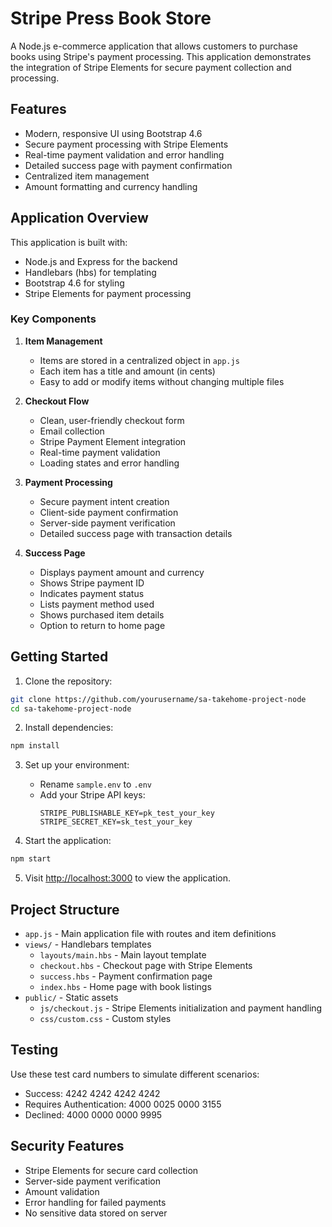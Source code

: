 # Stripe Press Book Store

A Node.js e-commerce application that allows customers to purchase books using Stripe's payment processing. This application demonstrates the integration of Stripe Elements for secure payment collection and processing.

## Features

- Modern, responsive UI using Bootstrap 4.6
- Secure payment processing with Stripe Elements
- Real-time payment validation and error handling
- Detailed success page with payment confirmation
- Centralized item management
- Amount formatting and currency handling

## Application Overview

This application is built with:
- Node.js and Express for the backend
- Handlebars (hbs) for templating
- Bootstrap 4.6 for styling
- Stripe Elements for payment processing

### Key Components

1. **Item Management**
   - Items are stored in a centralized object in `app.js`
   - Each item has a title and amount (in cents)
   - Easy to add or modify items without changing multiple files

2. **Checkout Flow**
   - Clean, user-friendly checkout form
   - Email collection
   - Stripe Payment Element integration
   - Real-time payment validation
   - Loading states and error handling

3. **Payment Processing**
   - Secure payment intent creation
   - Client-side payment confirmation
   - Server-side payment verification
   - Detailed success page with transaction details

4. **Success Page**
   - Displays payment amount and currency
   - Shows Stripe payment ID
   - Indicates payment status
   - Lists payment method used
   - Shows purchased item details
   - Option to return to home page

## Getting Started

1. Clone the repository:
```bash
git clone https://github.com/yourusername/sa-takehome-project-node
cd sa-takehome-project-node
```

2. Install dependencies:
```bash
npm install
```

3. Set up your environment:
   - Rename `sample.env` to `.env`
   - Add your Stripe API keys:
     ```
     STRIPE_PUBLISHABLE_KEY=pk_test_your_key
     STRIPE_SECRET_KEY=sk_test_your_key
     ```

4. Start the application:
```bash
npm start
```

5. Visit [http://localhost:3000](http://localhost:3000) to view the application.

## Project Structure

- `app.js` - Main application file with routes and item definitions
- `views/` - Handlebars templates
  - `layouts/main.hbs` - Main layout template
  - `checkout.hbs` - Checkout page with Stripe Elements
  - `success.hbs` - Payment confirmation page
  - `index.hbs` - Home page with book listings
- `public/` - Static assets
  - `js/checkout.js` - Stripe Elements initialization and payment handling
  - `css/custom.css` - Custom styles

## Testing

Use these test card numbers to simulate different scenarios:
- Success: 4242 4242 4242 4242
- Requires Authentication: 4000 0025 0000 3155
- Declined: 4000 0000 0000 9995

## Security Features

- Stripe Elements for secure card collection
- Server-side payment verification
- Amount validation
- Error handling for failed payments
- No sensitive data stored on server
